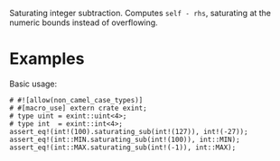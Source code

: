 Saturating integer subtraction. Computes `self - rhs`,
saturating at the numeric bounds instead of overflowing.

# Examples

Basic usage:

```
# #![allow(non_camel_case_types)]
# #[macro_use] extern crate exint;
# type uint = exint::uint<4>;
# type int  = exint::int<4>;
assert_eq!(int!(100).saturating_sub(int!(127)), int!(-27));
assert_eq!(int::MIN.saturating_sub(int!(100)), int::MIN);
assert_eq!(int::MAX.saturating_sub(int!(-1)), int::MAX);
```
